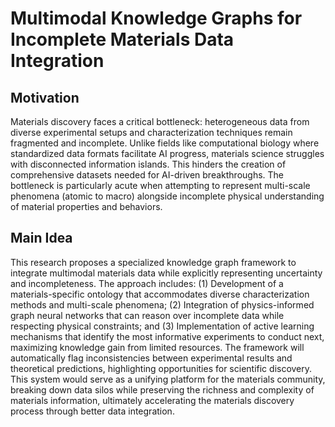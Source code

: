 # Multimodal Knowledge Graphs for Incomplete Materials Data Integration

## Motivation
Materials discovery faces a critical bottleneck: heterogeneous data from diverse experimental setups and characterization techniques remain fragmented and incomplete. Unlike fields like computational biology where standardized data formats facilitate AI progress, materials science struggles with disconnected information islands. This hinders the creation of comprehensive datasets needed for AI-driven breakthroughs. The bottleneck is particularly acute when attempting to represent multi-scale phenomena (atomic to macro) alongside incomplete physical understanding of material properties and behaviors.

## Main Idea
This research proposes a specialized knowledge graph framework to integrate multimodal materials data while explicitly representing uncertainty and incompleteness. The approach includes: (1) Development of a materials-specific ontology that accommodates diverse characterization methods and multi-scale phenomena; (2) Integration of physics-informed graph neural networks that can reason over incomplete data while respecting physical constraints; and (3) Implementation of active learning mechanisms that identify the most informative experiments to conduct next, maximizing knowledge gain from limited resources. The framework will automatically flag inconsistencies between experimental results and theoretical predictions, highlighting opportunities for scientific discovery. This system would serve as a unifying platform for the materials community, breaking down data silos while preserving the richness and complexity of materials information, ultimately accelerating the materials discovery process through better data integration.